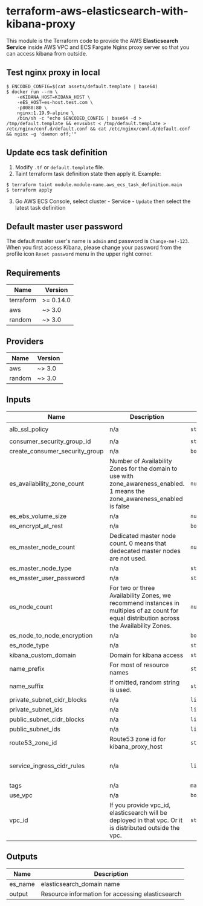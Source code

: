 # terraform-aws-elasticsearch-with-kibana-proxy
This module is the Terraform code to provide the AWS **Elasticsearch Service**
inside AWS VPC and ECS Fargate Nginx proxy server
so that you can access kibana from outside.

## Test nginx proxy in local

```
$ ENCODED_CONFIG=$(cat assets/default.template | base64)
$ docker run --rm \
    -eKIBANA_HOST=KIBANA_HOST \
    -eES_HOST=es-host.test.com \
    -p8080:80 \
    nginx:1.19.9-alpine \
    /bin/sh -c "echo $ENCODED_CONFIG | base64 -d > /tmp/default.template && envsubst < /tmp/default.template > /etc/nginx/conf.d/default.conf && cat /etc/nginx/conf.d/default.conf && nginx -g 'daemon off;'"
```

## Update ecs task definition

1. Modify `.tf` or `default.template` file.
2. Taint terraform task definition state then apply it. Example:

```
$ terraform taint module.module-name.aws_ecs_task_definition.main
$ terraform apply
```

3. Go AWS ECS Console, select cluster - Service - `Update`
   then select the latest task definition

## Default master user password
The default master user's name is `admin` and password is `Change-me!-123`.
When you first access Kibana, please change your password
from the profile icon `Reset password` menu in the upper right corner.

## Requirements

| Name | Version |
|------|---------|
| terraform | >= 0.14.0 |
| aws | ~> 3.0 |
| random | ~> 3.0 |

## Providers

| Name | Version |
|------|---------|
| aws | ~> 3.0 |
| random | ~> 3.0 |

## Inputs

| Name | Description | Type | Default | Required |
|------|-------------|------|---------|:--------:|
| alb\_ssl\_policy | n/a | `string` | `"ELBSecurityPolicy-2016-08"` | no |
| consumer\_security\_group\_id | n/a | `string` | `null` | no |
| create\_consumer\_security\_group | n/a | `bool` | `false` | no |
| es\_availability\_zone\_count | Number of Availability Zones for the domain to use with zone\_awareness\_enabled. 1 means the zone\_awareness\_enabled is false | `number` | `1` | no |
| es\_ebs\_volume\_size | n/a | `number` | `10` | no |
| es\_encrypt\_at\_rest | n/a | `bool` | `false` | no |
| es\_master\_node\_count | Dedicated master node count. 0 means that dedecated master nodes are not used. | `number` | `0` | no |
| es\_master\_node\_type | n/a | `string` | `"m3.medium.elasticsearch"` | no |
| es\_master\_user\_password | n/a | `string` | `"Change-me!-123"` | no |
| es\_node\_count | For two or three Availability Zones, we recommend instances in multiples of az count for equal distribution across the Availability Zones. | `number` | `1` | no |
| es\_node\_to\_node\_encryption | n/a | `bool` | `false` | no |
| es\_node\_type | n/a | `string` | `"t3.medium.elasticsearch"` | no |
| kibana\_custom\_domain | Domain for kibana access | `string` | n/a | yes |
| name\_prefix | For most of resource names | `string` | `"terraform-es"` | no |
| name\_suffix | If omitted, random string is used. | `string` | `""` | no |
| private\_subnet\_cidr\_blocks | n/a | `list(string)` | `[]` | no |
| private\_subnet\_ids | n/a | `list(string)` | `[]` | no |
| public\_subnet\_cidr\_blocks | n/a | `list(string)` | `[]` | no |
| public\_subnet\_ids | n/a | `list(string)` | `[]` | no |
| route53\_zone\_id | Route53 zone id for kibana\_proxy\_host | `string` | n/a | yes |
| service\_ingress\_cidr\_rules | n/a | `list(string)` | <pre>[<br>  "0.0.0.0/0"<br>]</pre> | no |
| tags | n/a | `map(string)` | `{}` | no |
| use\_vpc | n/a | `bool` | `true` | no |
| vpc\_id | If you provide vpc\_id, elasticsearch will be deployed in that vpc. Or it is distributed outside the vpc. | `string` | n/a | yes |

## Outputs

| Name | Description |
|------|-------------|
| es\_name | elasticsearch\_domain name |
| output | Resource information for accessing elasticsearch |
